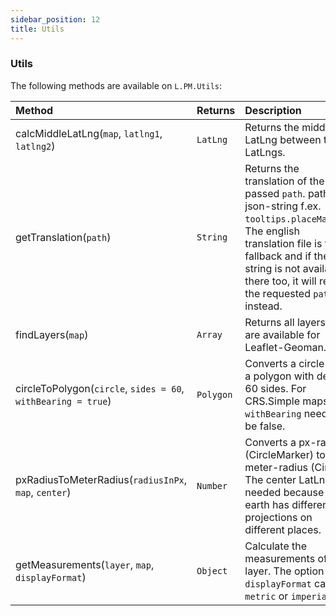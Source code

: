 ```yaml
---
sidebar_position: 12
title: Utils
---
```

### Utils

The following methods are available on `L.PM.Utils`:

| Method                                                        | Returns   | Description                                                                                                                                                                                                                          |
|:--------------------------------------------------------------|:----------|:-------------------------------------------------------------------------------------------------------------------------------------------------------------------------------------------------------------------------------------|
| calcMiddleLatLng(`map`, `latlng1`, `latlng2`)                 | `LatLng`  | Returns the middle LatLng between two LatLngs.                                                                                                                                                                                       |
| getTranslation(`path`)                                        | `String`  | Returns the translation of the passed `path`. path = json-string f.ex. `tooltips.placeMarker`. The english translation file is the fallback and if the string is not available there too, it will return the requested `path` instead. |
| findLayers(`map`)                                             | `Array`   | Returns all layers that are available for Leaflet-Geoman.                                                                                                                                                                            |
| circleToPolygon(`circle`, `sides = 60`, `withBearing = true`) | `Polygon` | Converts a circle into a polygon with default 60 sides. For CRS.Simple maps `withBearing` needs to be false.                                                                                                                         |
| pxRadiusToMeterRadius(`radiusInPx`, `map`, `center`)          | `Number`  | Converts a px-radius (CircleMarker) to meter-radius (Circle). The center LatLng is needed because the earth has different projections on different places.                                                                           |
| getMeasurements(`layer`, `map`, `displayFormat`)              | `Object`  | Calculate the measurements of any layer. The option `displayFormat` can be `metric` or `imperial`.                                                                                                                                   |
